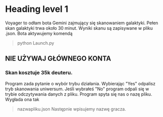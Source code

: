 # Heading level 1
Voyager to odłam bota Gemini zajmujący się skanowaniem galaktyki. Pełen skan galaktyki trwa około 30 minut. Wyniki skanu są zapisywane w pliku .json.
Bota aktywujemy komendą 
> python Launch.py
## NIE UŻYWAJ GŁÓWNEGO KONTA
### Skan kosztuje 35k deuteru.

Program zada pytanie o wybór trybu działania. Wybierając "Yes" odpalisz tryb skanowania uniwersum.
Jeśli wybrałeś "No" program odpali się w trybie odczytywania danych z pliku.
Program spyta się nas o nazę pliku. Wygłada ona tak
>nazwapliku.json
Następnie wpisujemy nazwę gracza.
